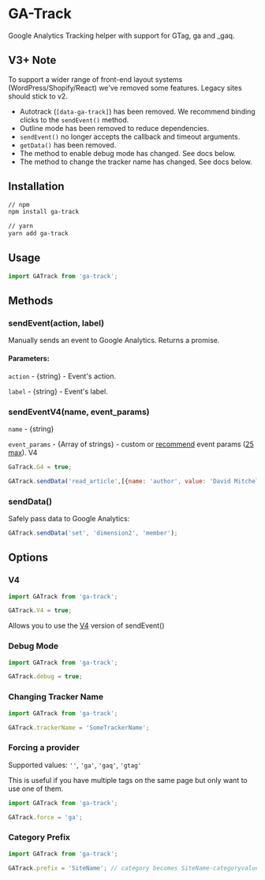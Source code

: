 # GA-Track

Google Analytics Tracking helper with support for GTag, ga and _gaq.

## V3+ Note

To support a wider range of front-end layout systems (WordPress/Shopify/React) we've removed some features. Legacy sites should stick to v2.

  - Autotrack (`[data-ga-track]`) has been removed. We recommend binding clicks to the `sendEvent()` method.
  - Outline mode has been removed to reduce dependencies.
  - `sendEvent()` no longer accepts the callback and timeout arguments.
  - `getData()` has been removed.
  - The method to enable debug mode has changed. See docs below.
  - The method to change the tracker name has changed. See docs below.

## Installation

```sh
// npm
npm install ga-track

// yarn
yarn add ga-track
```

## Usage

```js
import GATrack from 'ga-track';
```

## Methods

### sendEvent(action, label)

Manually sends an event to Google Analytics. Returns a promise.

#### Parameters:


`action` - {string} - Event's action.

`label` - {string} - Event's label.

### sendEventV4(name, event_params)

`name` - {string}

`event_params` - {Array of strings} - custom or [recommend](https://support.google.com/analytics/answer/9267735) event params ([25 max](https://support.google.com/analytics/answer/9267744?hl=en)).
V4
```javascript
GaTrack.G4 = true;
```
```javascript
GATrack.sendData('read_article',[{name: 'author', value: 'David Mitchell'}, {name: 'title', value: 'Cloud Atlas'}]);
```

### sendData()

Safely pass data to Google Analytics:

```javascript
GATrack.sendData('set', 'dimension2', 'member');
```

## Options

### V4
```js
import GATrack from 'ga-track';

GATrack.V4 = true;
```
Allows you to use the [V4](#sendeventv4) version of sendEvent()

### Debug Mode

```js
import GATrack from 'ga-track';

GATrack.debug = true;
```

### Changing Tracker Name

```js
import GATrack from 'ga-track';

GATrack.trackerName = 'SomeTrackerName';
```

### Forcing a provider

Supported values: `''`, `'ga'`, `'gaq'`, `'gtag'`

This is useful if you have multiple tags on the same page but only want to use one of them.

```js
import GATrack from 'ga-track';

GATrack.force = 'ga';
```

### Category Prefix

```js
import GATrack from 'ga-track';

GATrack.prefix = 'SiteName'; // category becomes SiteName-categoryvalue
```
